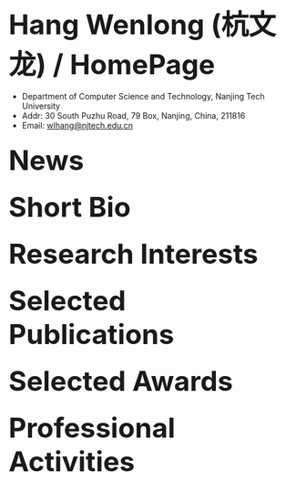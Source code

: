 ### <font size=8>Hang Wenlong (杭文龙) / HomePage </font>
-  Department of Computer Science and Technology, Nanjing Tech University
-  Addr: 30 South Puzhu Road, 79 Box, Nanjing, China, 211816
-  Email: wlhang@njtech.edu.cn

### <font size=8>News</font>

### <font size=8>Short Bio</font>

### <font size=8>Research Interests</font>

### <font size=8>Selected Publications</font>

### <font size=8>Selected Awards</font>

### <font size=8>Professional Activities</font>


